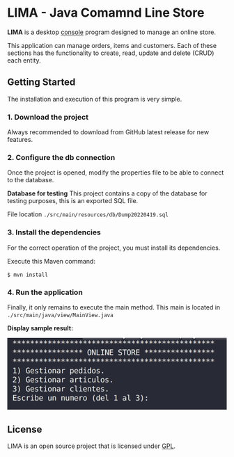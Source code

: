 # LIMA - Java Comamnd Line Store 
**LIMA** is a desktop <ins>console</ins> program designed to manage an online store.

This application can manage orders, items and customers. Each of these sections has the functionality to create, read, update and delete (CRUD) each entity.

## Getting Started
The installation and execution of this program is very simple.

### 1. Download the project
Always recommended to download from GitHub latest release for new features.

### 2. Configure the db connection
Once the project is opened, modify the properties file to be able to connect to the database.

**Database for testing**
This project contains a copy of the database for testing purposes, this is an exported SQL file.

File location `./src/main/resources/db/Dump20220419.sql`

### 3. Install the dependencies
For the correct operation of the project, you must install its dependencies.

Execute this Maven command:
```
$ mvn install 
```
### 4. Run the application
Finally, it only remains to execute the main method. This main is located in `./src/main/java/view/MainView.java`

**Display sample result:**

![Application main menu](/src/main/resources/assets/main-menu.png "LIMA console main menu")

## License
LIMA is an open source project that is licensed under [GPL](https://opensource.org/licenses/GPL-2.0).
